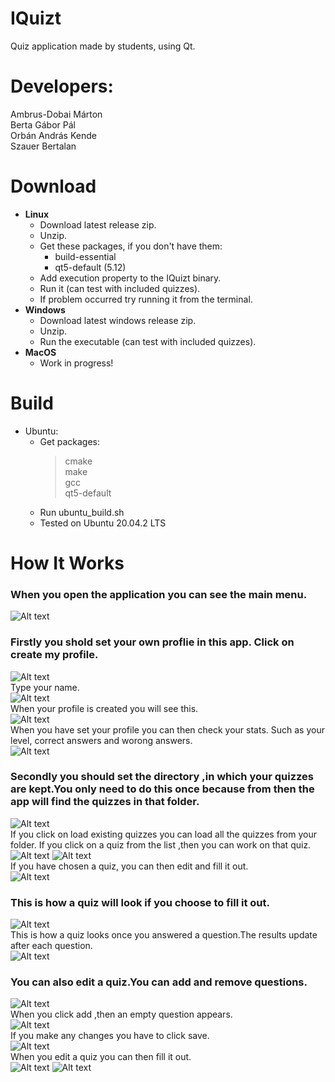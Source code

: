 # IQuizt
Quiz application made by students, using Qt.

# Developers:  
Ambrus-Dobai Márton  
Berta Gábor Pál  
Orbán András Kende  
Szauer Bertalan  

# Download  
- **Linux**
  - Download latest release zip.
  - Unzip.
  - Get these packages, if you don't have them:
    - build-essential
    - qt5-default (5.12)
  - Add execution property to the IQuizt binary.
  - Run it (can test with included quizzes).
  - If problem occurred try running it from the terminal.
- **Windows**
  - Download latest windows release zip.
  - Unzip.
  - Run the executable (can test with included quizzes).
- **MacOS**
  - Work in progress!

# Build
- Ubuntu:
  - Get packages:  
    > cmake  
    > make  
    > gcc  
    > qt5-default  
  - Run ubuntu_build.sh
  - Tested on Ubuntu 20.04.2 LTS

# How It Works  
### When you open the application you can see the main menu.  
![Alt text](assets/pics/menu.png?raw=true "menu.png")  
### Firstly you shold set your own proflie in this app. Click on **create my profile**.   
![Alt text](assets/pics/profile.png?raw=true "profile.png")  
Type your name.  
![Alt text](assets/pics/profile2.png?raw=true "profile2.png")  
When your profile is created you will see this.   
![Alt text](assets/pics/profile3.png?raw=true "profile3.png")   
When you have set your profile you can then check your stats. Such as your level, correct answers and  worong answers.  
![Alt text](assets/pics/profile4.png?raw=true "profile4.png")  
### Secondly you should set the directory ,in which your quizzes are kept.You only need to do this once because from then the app will find the quizzes in that folder.   
![Alt text](assets/pics/set.png?raw=true "set.png")  
If you click on load existing quizzes you can load all the quizzes from your folder. If you click on a quiz from the list ,then you can work on that quiz.  
![Alt text](assets/pics/load.png?raw=true "load.png") ![Alt text](assets/pics/click.png?raw=true "click.png")  
If you have chosen a quiz, you can then edit and fill it out.  
![Alt text](assets/pics/fill.png?raw=true "fill.png")  
### This is how a quiz will look if you choose to fill it out.  
![Alt text](assets/pics/fill2.png?raw=true "fill2.png")     
This is how a quiz looks once you answered a question.The results update after each question.  
![Alt text](assets/pics/fill3.png?raw=true "fill3.png")   
### You can also edit a quiz.You can add and remove questions.  
![Alt text](assets/pics/edit.png?raw=true "edit.png")  
When you click add ,then an empty question appears.  
![Alt text](assets/pics/edit2.png?raw=true "edit2.png")  
If you make any changes you have to click save.  
![Alt text](assets/pics/save.png?raw=true "save.png")  
When you edit a quiz you can then fill it out.  
![Alt text](assets/pics/edit3.png?raw=true "edit3.png") ![Alt text](assets/pics/fill4.png?raw=true "fill4.png")

